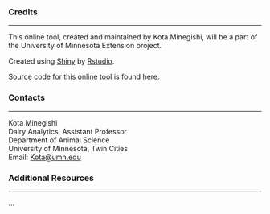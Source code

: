 
### Credits
---
This online tool, created and maintained by Kota Minegishi, will be a part of the University of Minnesota Extension project.

Created using [Shiny](http://shiny.rstudio.com/) by [Rstudio](https://www.rstudio.com/). 

Source code for this online tool is found [here](https://github.com/kotamine/shiny/tree/master/AppRumen). 


### Contacts
---
Kota Minegishi <br/>
Dairy Analytics, Assistant Professor  <br/>
Department of Animal Science  <br/>
University of Minnesota, Twin Cities <br/>
Email: Kota@umn.edu <br/>



### Additional Resources
---
...



